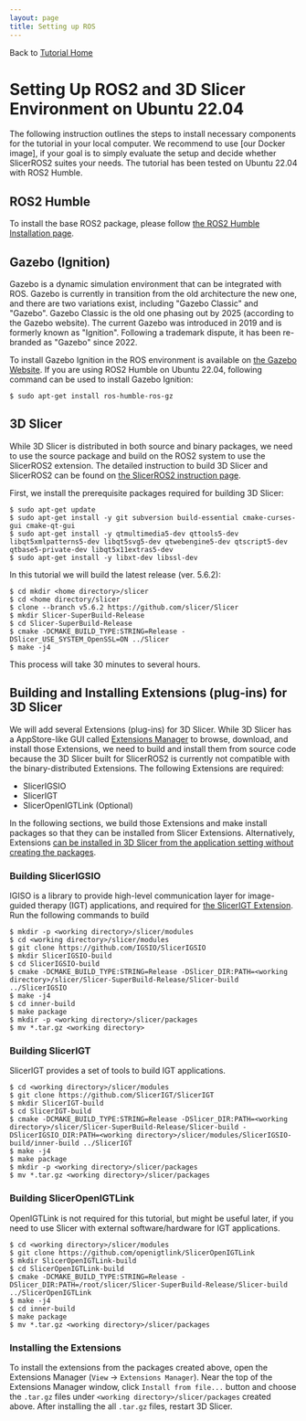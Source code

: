 ```yaml
---
layout: page
title: Setting up ROS
---
```

Back to [Tutorial Home](index)


Setting Up ROS2 and 3D Slicer Environment on Ubuntu 22.04
=========================================================

The following instruction outlines the steps to install necessary components for the tutorial in your local computer. We recommend to use [our Docker image], if your goal is to simply evaluate the setup and decide whether SlicerROS2 suites your needs. The tutorial has been tested on Ubuntu 22.04 with ROS2 Humble.  

ROS2 Humble
-----------

To install the base ROS2 package, please follow [the ROS2 Humble Installation page](https://docs.ros.org/en/humble/Installation.html).

Gazebo (Ignition)
-----------------

Gazebo is a dynamic simulation environment that can be integrated with ROS. Gazebo is currently in transition from the old architecture the new one, and there are two variations exist, including "Gazebo Classic" and "Gazebo". Gazebo Classic is the old one phasing out by 2025 (according to the Gazebo website). The current Gazebo was introduced in 2019 and is formerly known as "Ignition". Following a trademark dispute, it has been re-branded as "Gazebo" since 2022. 

To install Gazebo Ignition in the ROS environment is available on [the Gazebo Website](https://gazebosim.org/docs/garden/ros_installation). If you are using ROS2 Humble on Ubuntu 22.04, following command can be used to install Gazebo Ignition:

~~~~
$ sudo apt-get install ros-humble-ros-gz
~~~~

3D Slicer
----------

While 3D Slicer is distributed in both source and binary packages, we need to use the source package and build on the ROS2 system to use the SlicerROS2 extension. The detailed instruction to build 3D Slicer and SlicerROS2 can be found on [the SlicerROS2 instruction page](https://slicer-ros2.readthedocs.io/en/latest/pages/getting-started.html). 

First, we install the prerequisite packages required for building 3D Slicer:
~~~~
$ sudo apt-get update
$ sudo apt-get install -y git subversion build-essential cmake-curses-gui cmake-qt-gui
$ sudo apt-get install -y qtmultimedia5-dev qttools5-dev libqt5xmlpatterns5-dev libqt5svg5-dev qtwebengine5-dev qtscript5-dev qtbase5-private-dev libqt5x11extras5-dev
$ sudo apt-get install -y libxt-dev libssl-dev
~~~~

In this tutorial we will build the latest release (ver. 5.6.2):
~~~~
$ cd mkdir <home directory>/slicer
$ cd <home directory/slicer
$ clone --branch v5.6.2 https://github.com/slicer/Slicer
$ mkdir Slicer-SuperBuild-Release
$ cd Slicer-SuperBuild-Release
$ cmake -DCMAKE_BUILD_TYPE:STRING=Release -DSlicer_USE_SYSTEM_OpenSSL=ON ../Slicer
$ make -j4
~~~~
This process will take 30 minutes to several hours.


Building and Installing Extensions (plug-ins) for 3D Slicer
-----------------------------------------------------------

We will add several Extensions (plug-ins) for 3D Slicer. While 3D Slicer has a AppStore-like GUI called [Extensions Manager](https://slicer.readthedocs.io/en/latest/user_guide/extensions_manager.html) to browse, download, and install those Extensions, we need to build and install them from source code because the 3D Slicer built for SlicerROS2 is currently not compatible with the binary-distributed Extensions. The following Extensions are required:

- SlicerIGSIO
- SlicerIGT
- SlicerOpenIGTLink (Optional)

In the following sections, we build those Extensions and make install packages so that they can be installed from Slicer Extensions. Alternatively, Extensions [can be installed in 3D Slicer from the application setting without creating the packages](https://slicer.readthedocs.io/en/latest/developer_guide/extensions.html). 


### Building SlicerIGSIO

IGISO is a library to provide high-level communication layer for image-guided therapy (IGT) applications, and required for [the SlicerIGT Extension](https://www.slicerigt.org).
Run the following commands to build  

~~~~
$ mkdir -p <working directory>/slicer/modules
$ cd <working directory>/slicer/modules
$ git clone https://github.com/IGSIO/SlicerIGSIO
$ mkdir SlicerIGSIO-build
$ cd SlicerIGSIO-build
$ cmake -DCMAKE_BUILD_TYPE:STRING=Release -DSlicer_DIR:PATH=<working directory>/slicer/Slicer-SuperBuild-Release/Slicer-build ../SlicerIGSIO
$ make -j4
$ cd inner-build
$ make package
$ mkdir -p <working directory>/slicer/packages
$ mv *.tar.gz <working directory>
~~~~

### Building SlicerIGT

SlicerIGT provides a set of tools to build IGT applications. 

~~~~
$ cd <working directory>/slicer/modules
$ git clone https://github.com/SlicerIGT/SlicerIGT
$ mkdir SlicerIGT-build 
$ cd SlicerIGT-build
$ cmake -DCMAKE_BUILD_TYPE:STRING=Release -DSlicer_DIR:PATH=<working directory>/slicer/Slicer-SuperBuild-Release/Slicer-build -DSlicerIGSIO_DIR:PATH=<working directory>/slicer/modules/SlicerIGSIO-build/inner-build ../SlicerIGT 
$ make -j4 
$ make package
$ mkdir -p <working directory>/slicer/packages
$ mv *.tar.gz <working directory>/slicer/packages
~~~~


### Building SlicerOpenIGTLink

OpenIGTLink is not required for this tutorial, but might be useful later, if you need to use Slicer with external software/hardware for IGT applications. 

~~~~
$ cd <working directory>/slicer/modules
$ git clone https://github.com/openigtlink/SlicerOpenIGTLink
$ mkdir SlicerOpenIGTLink-build
$ cd SlicerOpenIGTLink-build
$ cmake -DCMAKE_BUILD_TYPE:STRING=Release -DSlicer_DIR:PATH=/root/slicer/Slicer-SuperBuild-Release/Slicer-build ../SlicerOpenIGTLink
$ make -j4
$ cd inner-build
$ make package
$ mv *.tar.gz <working directory>/slicer/packages
~~~~

### Installing the Extensions

To install the extensions from the packages created above, open the Extensions Manager (`View` -> `Extensions Manager`). Near the top of the Extensions Manager window, click `Install from file...` button and choose the `.tar.gz` files under `<working directory>/slicer/packages` created above. After installing the all `.tar.gz` files, restart 3D Slicer.










